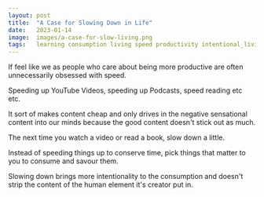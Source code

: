 ```yaml
---
layout: post
title:  "A Case for Slowing Down in Life"
date:   2023-01-14
image:	images/a-case-for-slow-living.png
tags:	learning consumption living speed productivity intentional_living essentialism minimalism
---
```


If feel like we as people who care about being more productive are often unnecessarily obsessed with speed.

Speeding up YouTube Videos, speeding up Podcasts, speed reading etc etc.

It sort of makes content cheap and only drives in the negative sensational content into our minds because the good content doesn't stick out as much.

The next time you watch a video or read a book, slow down a little.

Instead of speeding things up to conserve time, pick things that matter to you to consume and savour them.

Slowing down brings more intentionality to the consumption and doesn't strip the content of the human element it's creator put in.